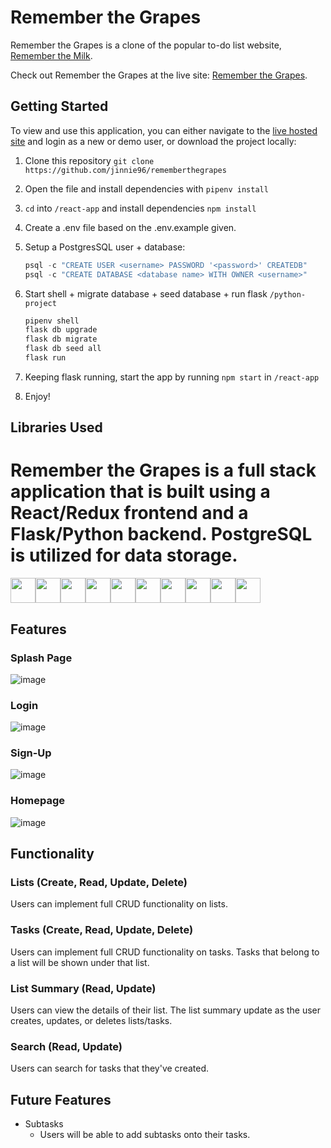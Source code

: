 # Remember the Grapes

Remember the Grapes is a clone of the popular to-do list website, [Remember the Milk](www.rememberthemilk.com).

Check out Remember the Grapes at the live site: [Remember the Grapes](https://remember-the-grapes.herokuapp.com/).


## Getting Started
To view and use this application, you can either navigate to the [live hosted site](https://remember-the-grapes.herokuapp.com/) and login as a new or demo user, or download the project locally:
1. Clone this repository ```git clone https://github.com/jinnie96/rememberthegrapes```

2. Open the file and install dependencies with ```pipenv install```

3. ```cd``` into ```/react-app``` and install dependencies ```npm install```

4.  Create a .env file based on the .env.example given.

5.  Setup a PostgresSQL user + database:
    ```javascript
    psql -c "CREATE USER <username> PASSWORD '<password>' CREATEDB"
    psql -c "CREATE DATABASE <database name> WITH OWNER <username>"
    ```

6. Start shell + migrate database + seed database + run flask ```/python-project```
    ```javascript
    pipenv shell
    flask db upgrade
    flask db migrate
    flask db seed all
    flask run
    ```

6. Keeping flask running, start the app by running ```npm start``` in ```/react-app```

7. Enjoy!

## Libraries Used
# Remember the Grapes is a full stack application that is built using a React/Redux frontend and a Flask/Python backend. PostgreSQL is utilized for data storage.
<img  src="https://cdn.jsdelivr.net/gh/devicons/devicon/icons/javascript/javascript-original.svg" height=40/><img src="https://cdn.jsdelivr.net/gh/devicons/devicon/icons/python/python-original.svg" height=40/><img src="https://cdn.jsdelivr.net/gh/devicons/devicon/icons/react/react-original.svg" height=40/><img src="https://cdn.jsdelivr.net/gh/devicons/devicon/icons/redux/redux-original.svg" height=40/><img  src="https://cdn.jsdelivr.net/gh/devicons/devicon/icons/postgresql/postgresql-original.svg" height=40/><img src="https://cdn.jsdelivr.net/gh/devicons/devicon/icons/sqlalchemy/sqlalchemy-original.svg" height=40/><img  src="https://cdn.jsdelivr.net/gh/devicons/devicon/icons/css3/css3-original.svg" height=40/><img  src="https://cdn.jsdelivr.net/gh/devicons/devicon/icons/html5/html5-original.svg" height=40/><img src="https://cdn.jsdelivr.net/gh/devicons/devicon/icons/vscode/vscode-original.svg" height=40/><img  src="https://cdn.jsdelivr.net/gh/devicons/devicon/icons/git/git-original.svg" height=40/>

## Features

### Splash Page
![image](https://user-images.githubusercontent.com/90893496/155971605-ed4d89c6-5231-47b6-98f1-22b8cf04f989.png)

### Login
![image](https://user-images.githubusercontent.com/90893496/155971723-9fed6c99-33fc-4dae-ad04-ac869a95e64e.png)

### Sign-Up
![image](https://user-images.githubusercontent.com/90893496/155971844-eb0fa0e7-188a-4dcf-9d0d-4f0b0380e681.png)

### Homepage
![image](https://user-images.githubusercontent.com/90893496/156006901-869f1607-6779-416a-9b7e-ff882c78c46f.png)


## Functionality

### Lists (Create, Read, Update, Delete)
Users can implement full CRUD functionality on lists.

### Tasks (Create, Read, Update, Delete)
Users can implement full CRUD functionality on tasks. Tasks that belong to a list will be shown under that list.

### List Summary (Read, Update)
Users can view the details of their list. The list summary update as the user creates, updates, or deletes lists/tasks.

### Search (Read, Update)
Users can search for tasks that they've created.

## Future Features
- Subtasks
    - Users will be able to add subtasks onto their tasks.
